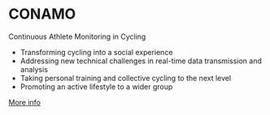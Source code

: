 # CONAMO
Continuous Athlete Monitoring in Cycling

* Transforming cycling into a social experience
* Addressing new technical challenges in real-time data transmission and analysis
* Taking personal training and collective cycling to the next level
* Promoting an active lifestyle to a wider group

[More info](https://www.imec-int.com/nl/imec-icon/research-portfolio/conamo)
